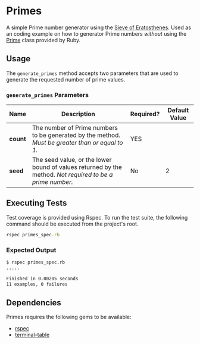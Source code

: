 # Primes
A simple Prime number generator using the [Sieve of Eratosthenes](http://en.wikipedia.org/wiki/Sieve_of_Eratosthenes). Used as
an coding example on how to generator Prime numbers _without_ using the [Prime](http://ruby-doc.org/stdlib-2.0.0/libdoc/prime/rdoc/Prime.html)
class provided by Ruby.

## Usage
The `generate_primes` method accepts two parameters that are used to generate the
requested number of prime values.

### `generate_primes` Parameters
| Name        | Description           | Required? | Default Value |
|-------------|-----------------------------|-----|-----|
| **count** | The number of Prime numbers to be generated by the method. _Must be greater than or equal to 1._ | YES | |
| **seed** | The seed value, or the lower bound of values returned by the method. _Not required to be a prime number._ | No | 2 |

## Executing Tests
Test coverage is provided using Rspec. To run the test suite, the following command
should be executed from the project's root.

```ruby
rspec primes_spec.rb
```

### Expected Output
```bash
$ rspec primes_spec.rb
.....

Finished in 0.00205 seconds
11 examples, 0 failures
```

## Dependencies
Primes requires the following gems to be available:

- [rspec]()
- [terminal-table]()
